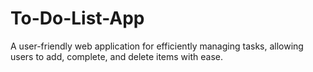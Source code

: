 # To-Do-List-App
A user-friendly web application for efficiently managing tasks, allowing users to add, complete, and delete items with ease.
